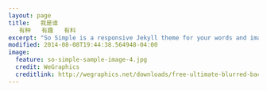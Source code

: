 ```yaml
---
layout: page
title:   我是谁 
   有种   有趣   有料
excerpt: "So Simple is a responsive Jekyll theme for your words and images."
modified: 2014-08-08T19:44:38.564948-04:00
image:
  feature: so-simple-sample-image-4.jpg
  credit: WeGraphics
  creditlink: http://wegraphics.net/downloads/free-ultimate-blurred-background-pack/
---
```


